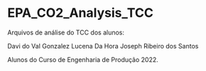 # EPA_CO2_Analysis_TCC
Arquivos de análise do TCC dos alunos:

Davi do Val Gonzalez Lucena Da Hora
Joseph Ribeiro dos Santos 

Alunos do Curso de Engenharia de Produção 2022.
